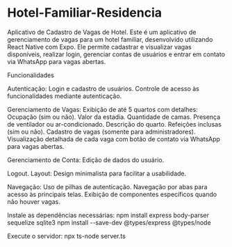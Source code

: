 # Hotel-Familiar-Residencia

Aplicativo de Cadastro de Vagas de Hotel.
Este é um aplicativo de gerenciamento de vagas para um hotel familiar, desenvolvido utilizando React Native com Expo. Ele permite cadastrar e visualizar vagas disponíveis, realizar login, gerenciar contas de usuários e entrar em contato via WhatsApp para vagas abertas.

Funcionalidades

Autenticação:
Login e cadastro de usuários.
Controle de acesso às funcionalidades mediante autenticação.

Gerenciamento de Vagas:
Exibição de até 5 quartos com detalhes:
Ocupação (sim ou não).
Valor da estadia.
Quantidade de camas.
Presença de ventilador ou ar-condicionado.
Descrição do quarto.
Refeições inclusas (sim ou não).
Cadastro de vagas (somente para administradores).
Visualização detalhada de cada vaga com botão de contato via WhatsApp para vagas abertas.

Gerenciamento de Conta:
Edição de dados do usuário.

Logout.
Layout:
Design minimalista para facilitar a usabilidade.

Navegação:
Uso de pilhas de autenticação.
Navegação por abas para acesso às principais telas.
Exibição de componentes específicos quando não houver vagas.

Instale as dependências necessárias:
npm install express body-parser sequelize sqlite3
npm install --save-dev @types/express @types/node

Execute o servidor:
npx ts-node server.ts

